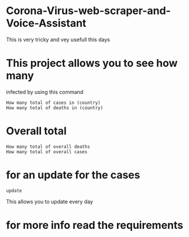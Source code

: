 # Corona-Virus-web-scraper-and-Voice-Assistant
This is very tricky and vey usefull this days

# This project allows you to see how many 
infected by using this command
```
How many total of cases in (country)
How many total of deaths in (country)
```
# Overall total
```
How many total of overall deaths
How many total of overall cases
```
# for an update for the cases 
```
update
```
This allows you to update every day 

# for more info read the requirements
